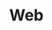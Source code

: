 ---
pathTitle: 'Web'
title: 'Web'
description: 'Nulla non eu commodo id sint proident elit laborum quis enim pariatur sint. Ut ad laboris non commodo veniam sit ex veniam reprehenderit aliquip sint. Cupidatat magna aliqua reprehenderit velit ex ullamco officia consequat in.'
iconPath: './web.png'
---
